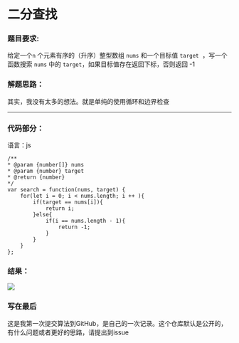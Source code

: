 # 二分查找  
### 题目要求:  
给定一个`n` 个元素有序的（升序）整型数组 `nums` 和一个目标值 `target`  ，写一个函数搜索 `nums` 中的 `target`，如果目标值存在返回下标，否则返回 -1

### 解题思路：  
其实，我没有太多的想法。就是单纯的使用循环和边界检查  

---  
### 代码部分：  
语言：js  
    
    /**
    * @param {number[]} nums
    * @param {number} target
    * @return {number}
    */
    var search = function(nums, target) {
        for(let i = 0; i < nums.length; i ++ ){
            if(target == nums[i]){
                return i;
            }else{
                if(i == nums.length - 1){
                    return -1;
                }
            }        
        }
    };   
  
### 结果：  
![](https://static.xiaoblogs.cn/uPic/ZLYELy.png)  

### 写在最后  
这是我第一次提交算法到GitHub，是自己的一次记录。这个仓库默认是公开的，有什么问题或者更好的思路，请提出到issue